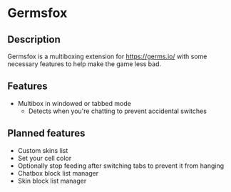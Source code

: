 # Germsfox
## Description
Germsfox is a multiboxing extension for https://germs.io/ with some necessary features to help make the game less bad.
## Features
- Multibox in windowed or tabbed mode
    - Detects when you're chatting to prevent accidental switches
## Planned features
- Custom skins list
- Set your cell color
- Optionally stop feeding after switching tabs to prevent it from hanging
- Chatbox block list manager
- Skin block list manager
